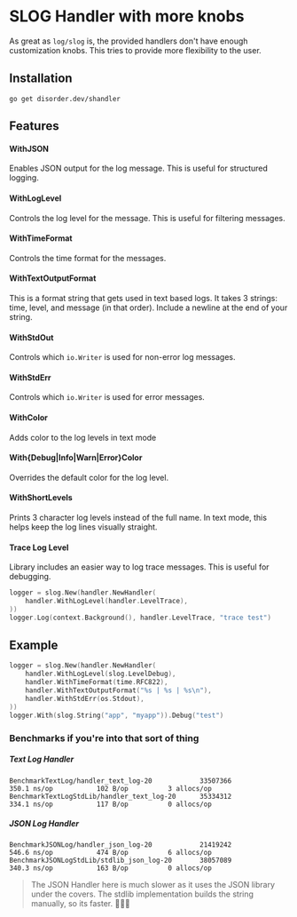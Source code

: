 # SLOG Handler with more knobs

As great as `log/slog` is, the provided handlers don't have enough customization knobs.  This tries to 
provide more flexibility to the user.


## Installation
```shell
go get disorder.dev/shandler
```

## Features

#### WithJSON
Enables JSON output for the log message.  This is useful for structured logging.

#### WithLogLevel
Controls the log level for the message.  This is useful for filtering messages.

#### WithTimeFormat
Controls the time format for the messages.

#### WithTextOutputFormat
This is a format string that gets used in text based logs.  It takes 3 strings: time, level, and message (in that order).  Include a newline at the end of your string.

#### WithStdOut
Controls which `io.Writer` is used for non-error log messages.

#### WithStdErr 
Controls which `io.Writer` is used for error messages.

#### WithColor
Adds color to the log levels in text mode

#### With{Debug|Info|Warn|Error}Color
Overrides the default color for the log level.

#### WithShortLevels
Prints 3 character log levels instead of the full name.  In text mode, this helps keep the log lines visually straight.

#### Trace Log Level
Library includes an easier way to log trace messages.  This is useful for debugging.
```go
logger = slog.New(handler.NewHandler(
	handler.WithLogLevel(handler.LevelTrace),
))
logger.Log(context.Background(), handler.LevelTrace, "trace test")
```

## Example

```go 
logger = slog.New(handler.NewHandler(
	handler.WithLogLevel(slog.LevelDebug),
	handler.WithTimeFormat(time.RFC822),
	handler.WithTextOutputFormat("%s | %s | %s\n"),
	handler.WithStdErr(os.Stdout),
))
logger.With(slog.String("app", "myapp")).Debug("test")
```

### Benchmarks if you're into that sort of thing

##### Text Log Handler
```shell
BenchmarkTextLog/handler_text_log-20            33507366               350.1 ns/op           102 B/op          3 allocs/op
BenchmarkTextLogStdLib/handler_text_log-20      35334312               334.1 ns/op           117 B/op          0 allocs/op
```

##### JSON Log Handler
```shell
BenchmarkJSONLog/handler_json_log-20            21419242               546.6 ns/op           474 B/op          6 allocs/op
BenchmarkJSONLogStdLib/stdlib_json_log-20       38057089               340.3 ns/op           163 B/op          0 allocs/op
```

> The JSON Handler here is much slower as it uses the JSON library under the covers.  The stdlib implementation builds the string manually, so its faster.  🤷🏼‍♀️
